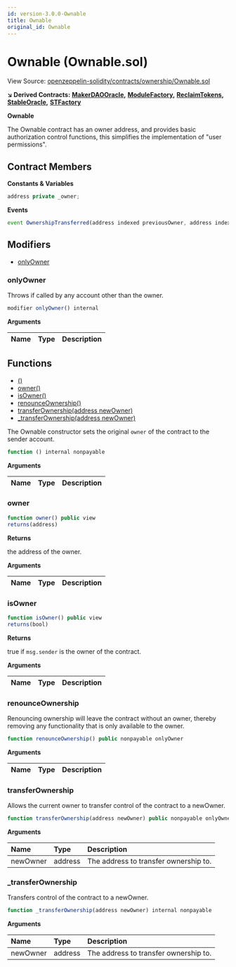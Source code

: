 ```yaml
---
id: version-3.0.0-Ownable
title: Ownable
original_id: Ownable
---
```


# Ownable \(Ownable.sol\)

View Source: [openzeppelin-solidity/contracts/ownership/Ownable.sol](https://github.com/PolymathNetwork/polymath-core/tree/096ba240a927c98e1f1a182d2efee7c4c4c1dfc5/openzeppelin-solidity/contracts/ownership/Ownable.sol)

**↘ Derived Contracts:** [**MakerDAOOracle**](https://github.com/PolymathNetwork/polymath-core/tree/096ba240a927c98e1f1a182d2efee7c4c4c1dfc5/docs/api/MakerDAOOracle.md)**,** [**ModuleFactory**](https://github.com/PolymathNetwork/polymath-core/tree/096ba240a927c98e1f1a182d2efee7c4c4c1dfc5/docs/api/ModuleFactory.md)**,** [**ReclaimTokens**](https://github.com/PolymathNetwork/polymath-core/tree/096ba240a927c98e1f1a182d2efee7c4c4c1dfc5/docs/api/ReclaimTokens.md)**,** [**StableOracle**](https://github.com/PolymathNetwork/polymath-core/tree/096ba240a927c98e1f1a182d2efee7c4c4c1dfc5/docs/api/StableOracle.md)**,** [**STFactory**](https://github.com/PolymathNetwork/polymath-core/tree/096ba240a927c98e1f1a182d2efee7c4c4c1dfc5/docs/api/STFactory.md)

**Ownable**

The Ownable contract has an owner address, and provides basic authorization control functions, this simplifies the implementation of "user permissions".

## Contract Members

**Constants & Variables**

```javascript
address private _owner;
```

**Events**

```javascript
event OwnershipTransferred(address indexed previousOwner, address indexed newOwner);
```

## Modifiers

* [onlyOwner](ownable.md#onlyowner)

### onlyOwner

Throws if called by any account other than the owner.

```javascript
modifier onlyOwner() internal
```

**Arguments**

| Name | Type | Description |
| :--- | :--- | :--- |


## Functions

* [\(\)](ownable.md)
* [owner\(\)](ownable.md#owner)
* [isOwner\(\)](ownable.md#isowner)
* [renounceOwnership\(\)](ownable.md#renounceownership)
* [transferOwnership\(address newOwner\)](ownable.md#transferownership)
* [\_transferOwnership\(address newOwner\)](ownable.md#_transferownership)

The Ownable constructor sets the original `owner` of the contract to the sender account.

```javascript
function () internal nonpayable
```

**Arguments**

| Name | Type | Description |
| :--- | :--- | :--- |


### owner

```javascript
function owner() public view
returns(address)
```

**Returns**

the address of the owner.

**Arguments**

| Name | Type | Description |
| :--- | :--- | :--- |


### isOwner

```javascript
function isOwner() public view
returns(bool)
```

**Returns**

true if `msg.sender` is the owner of the contract.

**Arguments**

| Name | Type | Description |
| :--- | :--- | :--- |


### renounceOwnership

Renouncing ownership will leave the contract without an owner, thereby removing any functionality that is only available to the owner.

```javascript
function renounceOwnership() public nonpayable onlyOwner
```

**Arguments**

| Name | Type | Description |
| :--- | :--- | :--- |


### transferOwnership

Allows the current owner to transfer control of the contract to a newOwner.

```javascript
function transferOwnership(address newOwner) public nonpayable onlyOwner
```

**Arguments**

| Name | Type | Description |
| :--- | :--- | :--- |
| newOwner | address | The address to transfer ownership to. |

### \_transferOwnership

Transfers control of the contract to a newOwner.

```javascript
function _transferOwnership(address newOwner) internal nonpayable
```

**Arguments**

| Name | Type | Description |
| :--- | :--- | :--- |
| newOwner | address | The address to transfer ownership to. |

